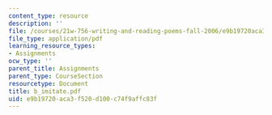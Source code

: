 ```yaml
---
content_type: resource
description: ''
file: /courses/21w-756-writing-and-reading-poems-fall-2006/e9b19720aca3f520d100c74f9affc83f_b_imitate.pdf
file_type: application/pdf
learning_resource_types:
- Assignments
ocw_type: ''
parent_title: Assignments
parent_type: CourseSection
resourcetype: Document
title: b_imitate.pdf
uid: e9b19720-aca3-f520-d100-c74f9affc83f
---
```

